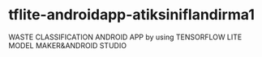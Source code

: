 # tflite-androidapp-atiksiniflandirma1
WASTE CLASSIFICATION ANDROID APP by using TENSORFLOW LITE MODEL MAKER&amp;ANDROID STUDIO
